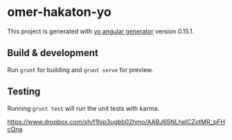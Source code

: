 # omer-hakaton-yo

This project is generated with [yo angular generator](https://github.com/yeoman/generator-angular)
version 0.15.1.

## Build & development

Run `grunt` for building and `grunt serve` for preview.

## Testing

Running `grunt test` will run the unit tests with karma.


https://www.dropbox.com/sh/f1hjp3ugbb02hmo/AABJ65NLheICZotMR_pFHcQna
